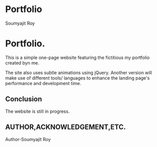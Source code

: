 # Portfolio
Soumyajit Roy

# Portfolio.

This is a simple one-page website featuring the fictitious my portfolio created byn me.

The site also uses subtle animations using jQuery. Another version will make use of different tools/ languages to enhance the landing page's performance and development time. 

## Conclusion

The website is still in progress.

## AUTHOR,ACKNOWLEDGEMENT,ETC.

Author-Soumyajit Roy
